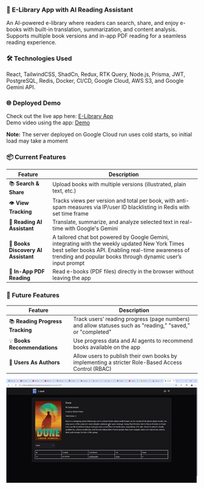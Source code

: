 ### 📖 E-Library App with AI Reading Assistant
An AI-powered e-library where readers can search, share, and enjoy e-books with built-in translation, summarization, and content analysis. Supports multiple book versions and in-app PDF reading for a seamless reading experience.

### 🛠 Technologies Used
React, TailwindCSS, ShadCn, Redux, RTK Query, Node.js, Prisma, JWT, PostgreSQL, Redis, Docker, CI/CD, Google Cloud, AWS S3, and Google Gemini API.

### 🌐 Deployed Demo
Check out the live app here: [E-Library App](https://e-library-dashboard-fe-deployed.vercel.app/) \
Demo video using the app: [Demo](https://www.youtube.com/watch?v=_gGqr-Li2Js)

**Note:** The server deployed on Google Cloud run uses cold starts, so initial load may take a moment

### 📦 Current Features

| Feature | Description |
|---------|-------------|
| 📚 **Search & Share** | Upload books with multiple versions (illustrated, plain text, etc.) |
| 👁 **View Tracking** | Tracks views per version and total per book, with anti-spam measures via IP/user ID blacklisting in Redis with set time frame |
| 🤖 **Reading AI Assistant** | Translate, summarize, and analyze selected text in real-time with Google's Gemini |
| 🤖 **Books Discovery AI Assistant** | A tailored chat bot powered by Google Gemini, integrating with the weekly updated New York Times best seller books API. Enabling real-time awareness of trending and popular books through dynamic user’s input prompt|
| 📄 **In-App PDF Reading** | Read e-books (PDF files) directly in the browser without leaving the app |

### 🚀 Future Features

| Feature | Description |
|---------|-------------|
| 📚 **Reading Progress Tracking** | Track users’ reading progress (page numbers) and allow statuses such as "reading," "saved," or "completed" |
| 💡 **Books Recommendations** | Use progress data and AI agents to recommend books available on the app |
| 📖 **Users As Authors** | Allow users to publish their own books by implementing a stricter Role-Based Access Control (RBAC) |


![AI-demo](./frontend/public/ai-demo.gif)
